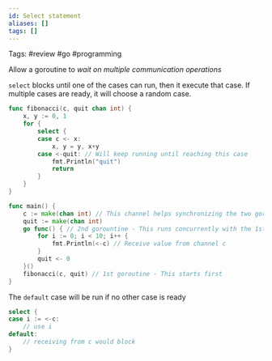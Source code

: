 ```yaml
---
id: Select statement
aliases: []
tags: []
---
```


Tags: #review #go #programming

Allow a goroutine to _wait on multiple communication operations_

`select` blocks until one of the cases can run, then it execute that case. If multiple cases are ready, it will choose a random case.

```go
func fibonacci(c, quit chan int) {
	x, y := 0, 1
	for {
		select {
		case c <- x:
			x, y = y, x+y
		case <-quit: // Will keep running until reaching this case
			fmt.Println("quit")
			return
		}
	}
}

func main() {
	c := make(chan int) // This channel helps synchronizing the two gorountines
	quit := make(chan int)
	go func() { // 2nd gorountine - This runs concurrently with the 1st goroutine
		for i := 0; i < 10; i++ {
			fmt.Println(<-c) // Receive value from channel c
		}
		quit <- 0
	}()
	fibonacci(c, quit) // 1st goroutine - This starts first
}
```

The `default` case will be run if no other case is ready

```go
select {
case i := <-c:
    // use i
default:
    // receiving from c would block
}

```
